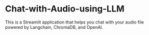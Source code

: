 # Chat-with-Audio-using-LLM
This is a Streamlit application that helps you chat with your audio file powered by Langchain, ChromaDB, and OpenAI.
